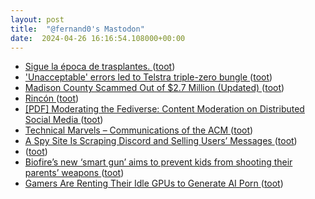 ```yaml
---
layout: post
title:  "@fernand0's Mastodon"
date:  2024-04-26 16:16:54.108000+00:00
---
```

*  [Sigue la época de trasplantes. ](https://avecesunafoto.wordpress.com/2024/04/26/sigue-la-epoca-de-trasplantes) ([toot](https://mastodon.social/@fernand0/112338417359721973))
*  ['Unacceptable' errors led to Telstra triple-zero bungle ](https://www.thenewdaily.com.au/news/national/2024/03/27/errors-telstra-triple-zero-outag) ([toot](https://mastodon.social/@fernand0/112338380406034835))
*  [Madison County Scammed Out of $2.7 Million (Updated) ](https://kingfish1935.blogspot.com/2024/03/madison-county-scammed-out-of-27-million.htm) ([toot](https://mastodon.social/@fernand0/112338316815400672))
*  [Rincón ](https://www.flickr.com/photos/fernand0/53652022257) ([toot](https://mastodon.social/@fernand0/112338256317630572))
*  [[PDF] Moderating the Fediverse: Content Moderation on Distributed Social Media   ](https://www.journaloffreespeechlaw.org/rozenshtein2.pdf) ([toot](https://mastodon.social/@fernand0/112338036382087889))
*  [Technical Marvels – Communications of the ACM ](https://cacm.acm.org/blogcacm/technical-marvels) ([toot](https://mastodon.social/@fernand0/112337229669625421))
*  [A Spy Site Is Scraping Discord and Selling Users’ Messages ](https://www.404media.co/a-spy-site-is-scraping-discord-and-selling-users-messages) ([toot](https://mastodon.social/@fernand0/112336968376450518))
*  [ ](https://mastodon.social/@idar) ([toot](https://mastodon.social/@fernand0/112336921466456404))
*  [Biofire’s new ‘smart gun’ aims to prevent kids from shooting their parents’ weapons ](https://www.nbcnews.com/news/us-news/biofire-smart-gun-biometric-safety-rcna14363) ([toot](https://mastodon.social/@fernand0/112336715535736126))
*  [Gamers Are Renting Their Idle GPUs to Generate AI Porn ](https://www.404media.co/gamers-are-renting-their-idle-gpus-to-generate-ai-porn) ([toot](https://mastodon.social/@fernand0/112336519417940801))
